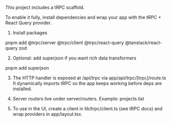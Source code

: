 This project includes a tRPC scaffold.

To enable it fully, install dependencies and wrap your app with the tRPC + React Query provider.

1) Install packages

pnpm add @trpc/server @trpc/client @trpc/react-query @tanstack/react-query zod

2) Optional: add superjson if you want rich data transformers

pnpm add superjson

3) The HTTP handler is exposed at /api/trpc via app/api/trpc/[trpc]/route.ts
   It dynamically imports tRPC so the app keeps working before deps are installed.

4) Server routers live under server/routers. Example: projects.list

5) To use in the UI, create a client in lib/trpc/client.ts (see tRPC docs) and wrap providers in app/layout.tsx.

